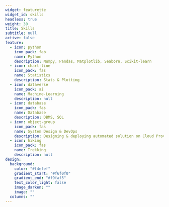 ```yaml
---
widget: featurette
widget_id: skills
headless: true
weight: 30
title: Skills
subtitle: null
active: false
feature:
  - icon: python
    icon_pack: fab
    name: Python
    description: Numpy, Pandas, Matplotlib, Seaborn, Scikit-learn
  - icon: chart-line
    icon_pack: fas
    name: Statistics
    description: Stats & Plotting
  - icon: dataverse
    icon_pack: ai
    name: Machine-Learning
    description: null
  - icon: database
    icon_pack: fas
    name: Database
    description: DBMS, SQL
  - icon: object-group
    icon_pack: fas
    name: System Design & DevOps
    description: Designing & deploying automated solution on Cloud Provider Primarily on AWS
  - icon: hiking
    icon_pack: fas
    name: Trekking
    description: null
design:
  background:
    color: "#f4efef"
    gradient_start: "#f6f0f0"
    gradient_end: "#f9faf5"
    text_color_light: false
    image_darken: ""
    image: ""
  columns: ""
---
```

